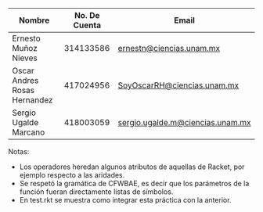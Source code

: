 | Nombre                         | No. De Cuenta   | Email
|---|---|---|
| Ernesto Muñoz Nieves            | 314133586        | ernestn@ciencias.unam.mx
| Oscar Andres Rosas Hernandez    | 417024956        | SoyOscarRH@ciencias.unam.mx
| Sergio Ugalde Marcano           | 418003059        | sergio.ugalde.m@ciencias.unam.mx

Notas: 
- Los operadores heredan algunos atributos de aquellas de Racket, por ejemplo respecto a las aridades.
- Se respetó la gramática de CFWBAE, es decir que los parámetros de la función fueran directamente listas de símbolos.
- En test.rkt se muestra como integrar esta práctica con la anterior.

